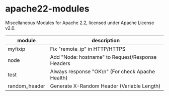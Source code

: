 # apache22-modules

Miscellaneous Modules for Apache 2.2, licensed under Apache License v2.0.

| module  | description |
| ------- | ----------- |
| myfixip | Fix "remote_ip" in HTTP/HTTPS |
| node    | Add "Node: hostname" to Request/Response Headers |
| test    | Always response "OK\n" (For check Apache Health) |
| random_header | Generate X-Random Header (Variable Length) |

